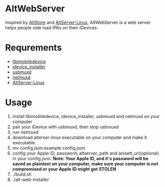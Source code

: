 # AltWebServer
Inspired by [AltStore](https://github.com/altstoreio/AltStore) and [AltServer-Linux](https://github.com/NyaMisty/AltServer-Linux), 
AltWebServer is a web server helps people side load IPAs on their iDevices.

# Requrements
* [libimobiledevice](https://github.com/libimobiledevice/libimobiledevice)
* [idevice_installer](https://github.com/libimobiledevice/ideviceinstaller)
* [usbmuxd](https://github.com/libimobiledevice/usbmuxd)
* [netmuxd](https://github.com/jkcoxson/netmuxd)
* [AltServer-Linux](https://github.com/NyaMisty/AltServer-Linux)

# Usage 
1. install libimobiledevice, idevice_installer, usbmuxd and netmuxd on your computer
2. pair your iDevice with usbmuxd, then stop usbmuxd
3. run netmuxd
4. download alterser-linux executable on your computer and make it executable
5. mv config.json.example config.json
6. config your Apple ID, password, altserver_path and anisett_url(optional) in your config.json. **Note: Your Apple ID, and it's password will be saved as plaintext on your computer, make sure your computer is not compromised or your Apple ID might get STOLEN**
7. ./build.sh
8. ./alt-web-installer
